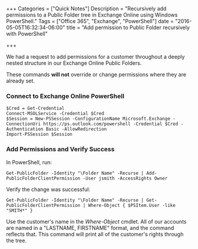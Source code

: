 +++
Categories = ["Quick Notes"]
Description = "Recursively add permissions to a Public Folder tree in Exchange Online using Windows PowerShell."
Tags = ["Office 365", "Exchange", "PowerShell"]
date = "2016-05-05T16:32:34-06:00"
title = "Add permission to Public Folder recursively with PowerShell"

+++

We had a request to add permissions for a customer throughout a deeply nested structure in our Exchange Online Public Folders.

These commands **will not** override or change permissions where they are already set.

### Connect to Exchange Online PowerShell

	$Cred = Get-Credential
	Connect-MSOLService -Credential $Cred
	$Session = New-PSSession -ConfigurationName Microsoft.Exchange -ConnectionUri https://ps.outlook.com/powershell -Credential $Cred -Authentication Basic -AllowRedirection
	Import-PSSession $Session

### Add Permissions and Verify Success

In PowerShell, run:

    Get-PublicFolder -Identity "\Folder Name" -Recurse | Add-PublicFolderClientPermission -User jsmith -AccessRights Owner
	
Verify the change was successful:

    Get-PublicFolder -Identity "\Folder Name" -Recurse | Get-PublicFolderClientPermission | Where-Object { $PSItem.User -like "SMITH*" }
	
Use the customer's name in the *Where-Object* cmdlet. All of our accounts are named in a "LASTNAME, FIRSTNAME" format, and the command reflects that. This command will print all of the customer's rights through the tree.